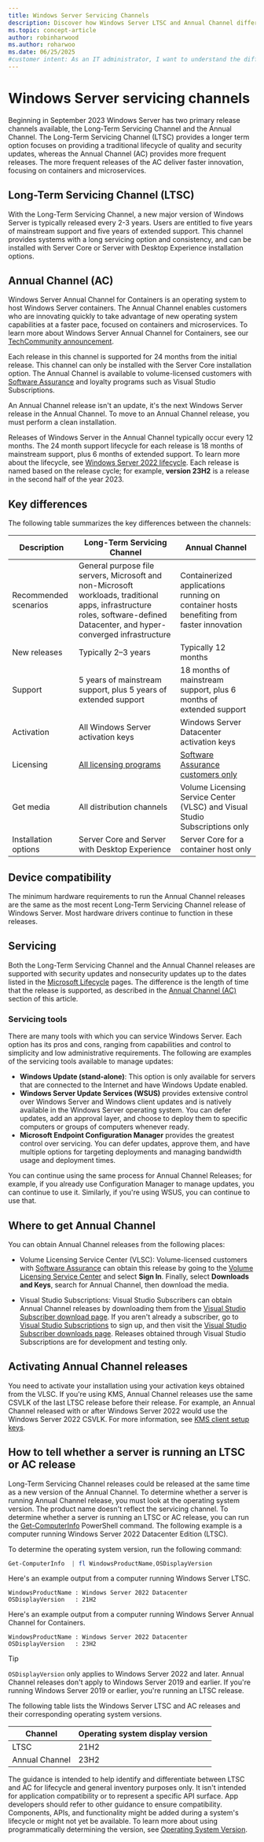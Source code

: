 ```yaml
---
title: Windows Server Servicing Channels
description: Discover how Windows Server LTSC and Annual Channel differ in release cycles, support, and installation options to meet your organization's needs.
ms.topic: concept-article
author: robinharwood
ms.author: roharwoo
ms.date: 06/25/2025
#customer intent: As an IT administrator, I want to understand the differences between the Long-Term Servicing Channel (LTSC) and Annual Channel (AC) for Windows Server, so that I can make informed decisions about which channel to use for my organization's needs.
---
```


# Windows Server servicing channels

Beginning in September 2023 Windows Server has two primary release channels available, the Long-Term Servicing Channel and the Annual Channel. The Long-Term Servicing Channel (LTSC) provides a longer term option focuses on providing a traditional lifecycle of quality and security updates, whereas the Annual Channel (AC) provides more frequent releases. The more frequent releases of the AC deliver faster innovation, focusing on containers and microservices.

## Long-Term Servicing Channel (LTSC)

With the Long-Term Servicing Channel, a new major version of Windows Server is typically released every 2-3 years. Users are entitled to five years of mainstream support and five years of extended support. This channel provides systems with a long servicing option and consistency, and can be installed with Server Core or Server with Desktop Experience installation options.

## Annual Channel (AC)

Windows Server Annual Channel for Containers is an operating system to host Windows Server containers. The Annual Channel enables customers who are innovating quickly to take advantage of new operating system capabilities at a faster pace, focused on containers and microservices. To learn more about Windows Server Annual Channel for Containers, see our [TechCommunity announcement](https://techcommunity.microsoft.com/t5/windows-server-news-and-best/windows-server-annual-channel-for-containers/ba-p/3866248).

Each release in this channel is supported for 24 months from the initial release. This channel can only be installed with the Server Core installation option. The Annual Channel is available to volume-licensed customers with [Software Assurance](https://www.microsoft.com/licensing/licensing-programs/software-assurance-default.aspx) and loyalty programs such as Visual Studio Subscriptions.

An Annual Channel release isn't an update, it's the next Windows Server release in the Annual Channel. To move to an Annual Channel release, you must perform a clean installation.

Releases of Windows Server in the Annual Channel typically occur every 12 months. The 24 month support lifecycle for each release is 18 months of mainstream support, plus 6 months of extended support. To learn more about the lifecycle, see [Windows Server 2022 lifecycle](/lifecycle/products/windows-server-2022). Each release is named based on the release cycle; for example, **version 23H2** is a release in the second half of the year 2023.

## Key differences

The following table summarizes the key differences between the channels:

| Description | Long-Term Servicing Channel | Annual Channel |
| -----------------------|--|--|
| Recommended scenarios | General purpose file servers, Microsoft and non-Microsoft workloads, traditional apps, infrastructure roles, software-defined Datacenter, and hyper-converged infrastructure | Containerized applications running on container hosts benefiting from faster innovation |
| New releases | Typically 2–3 years | Typically 12 months |
| Support | 5 years of mainstream support, plus 5 years of extended support | 18 months of mainstream support, plus 6 months of extended support |
| Activation | All Windows Server activation keys | Windows Server Datacenter activation keys |
| Licensing | [All licensing programs](https://www.microsoft.com/licensing/docs/view/Licensing-Programs) | [Software Assurance customers only](https://www.microsoft.com/licensing/licensing-programs/software-assurance-default) |
| Get media | All distribution channels | Volume Licensing Service Center (VLSC) and Visual Studio Subscriptions only |
| Installation options | Server Core and Server with Desktop Experience | Server Core for a container host only |

## Device compatibility

The minimum hardware requirements to run the Annual Channel releases are the same as the most recent Long-Term Servicing Channel release of Windows Server. Most hardware drivers continue to function in these releases.

## Servicing

Both the Long-Term Servicing Channel and the Annual Channel releases are supported with security updates and nonsecurity updates up to the dates listed in the [Microsoft Lifecycle](/lifecycle/products/) pages. The difference is the length of time that the release is supported, as described in the [Annual Channel (AC)](#annual-channel-ac) section of this article.

### Servicing tools

There are many tools with which you can service Windows Server. Each option has its pros and cons, ranging from capabilities and control to simplicity and low administrative requirements. The following are examples of the servicing tools available to manage updates:

- **Windows Update (stand-alone)**: This option is only available for servers that are connected to the Internet and have Windows Update enabled.
- **Windows Server Update Services (WSUS)** provides extensive control over Windows Server and Windows client updates and is natively available in the Windows Server operating system. You can defer updates, add an approval layer, and choose to deploy them to specific computers or groups of computers whenever ready.
- **Microsoft Endpoint Configuration Manager** provides the greatest control over servicing. You can defer updates, approve them, and have multiple options for targeting deployments and managing bandwidth usage and deployment times.

You can continue using the same process for Annual Channel Releases; for example, if you already use Configuration Manager to manage updates, you can continue to use it. Similarly, if you're using WSUS, you can continue to use that.

## Where to get Annual Channel

You can obtain Annual Channel releases from the following places:

- Volume Licensing Service Center (VLSC): Volume-licensed customers with [Software Assurance](https://www.microsoft.com/licensing/licensing-programs/software-assurance-default.aspx) can obtain this release by going to the [Volume Licensing Service Center](https://www.microsoft.com/Licensing/servicecenter/default.aspx) and select **Sign In**. Finally, select **Downloads and Keys**, search for Annual Channel, then download the media.

- Visual Studio Subscriptions: Visual Studio Subscribers can obtain Annual Channel releases by downloading them from the [Visual Studio Subscriber download page](https://my.visualstudio.com/Downloads?q=Windows%20Server,%20version). If you aren't already a subscriber, go to [Visual Studio Subscriptions](https://www.visualstudio.com/subscriptions/) to sign up, and then visit the [Visual Studio Subscriber downloads page](https://my.visualstudio.com/Downloads?q=Windows%20Server,%20version). Releases obtained through Visual Studio Subscriptions are for development and testing only.

## Activating Annual Channel releases

You need to activate your installation using your activation keys obtained from the VLSC. If you're using KMS, Annual Channel releases use the same CSVLK of the last LTSC release before their release. For example, an Annual Channel released with or after Windows Server 2022 would use the Windows Server 2022 CSVLK. For more information, see [KMS client setup keys](kms-client-activation-keys.md).

## How to tell whether a server is running an LTSC or AC release

Long-Term Servicing Channel releases could be released at the same time as a new version of the Annual Channel. To determine whether a server is running Annual Channel release, you must look at the operating system version. The product name doesn't reflect the servicing channel. To determine whether a server is running an LTSC or AC release, you can run the [Get-ComputerInfo](/powershell/module/microsoft.powershell.management/get-computerinfo) PowerShell command. The following example is a computer running Windows Server 2022 Datacenter Edition (LTSC).

To determine the operating system version, run the following command:

```powershell
Get-ComputerInfo  | fl WindowsProductName,OSDisplayVersion
```

Here's an example output from a computer running Windows Server LTSC.

```output
WindowsProductName : Windows Server 2022 Datacenter
OSDisplayVersion   : 21H2
```

Here's an example output from a computer running Windows Server Annual Channel for Containers.

```output
WindowsProductName : Windows Server 2022 Datacenter
OSDisplayVersion   : 23H2
```

> [!TIP]
> `OSDisplayVersion` only applies to Windows Server 2022 and later. Annual Channel releases don't apply to Windows Server 2019 and earlier. If you're running Windows Server 2019 or earlier, you're running an LTSC release.

The following table lists the Windows Server LTSC and AC releases and their corresponding operating system versions.

| Channel | Operating system display version |
| --- | --- |
| LTSC | 21H2 |
| Annual Channel | 23H2 |

The guidance is intended to help identify and differentiate between LTSC and AC for lifecycle and general inventory purposes only. It isn't intended for application compatibility or to represent a specific API surface. App developers should refer to other guidance to ensure compatibility. Components, APIs, and functionality might be added during a system's lifecycle or might not yet be available. To learn more about using programmatically determining the version, see [Operating System Version](/windows/win32/sysinfo/operating-system-version).
